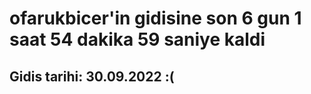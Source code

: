 # ofarukbicer'in gidisine son 6 gun 1 saat 54 dakika 59 saniye kaldi

## Gidis tarihi: 30.09.2022 :(